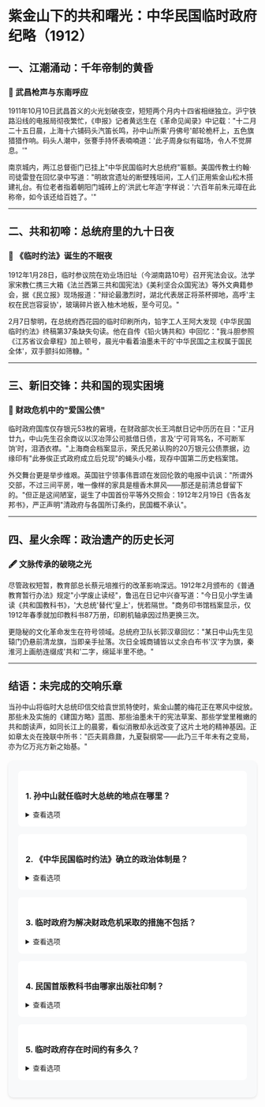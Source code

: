 # 紫金山下的共和曙光：中华民国临时政府纪略（1912）

## 一、江潮涌动：千年帝制的黄昏

### 🌅 武昌枪声与东南呼应
1911年10月10日武昌首义的火光划破夜空，短短两个月内十四省相继独立。沪宁铁路沿线的电报局彻夜繁忙，《申报》记者黄远生在《革命见闻录》中记载："十二月二十五日晨，上海十六铺码头汽笛长鸣，孙中山所乘'丹佛号'邮轮桅杆上，五色旗猎猎作响。码头人潮中，张謇手持怀表喃喃道：'此子周身似有磁场，令人不觉屏息。'" 

南京城内，两江总督衙门已挂上"中华民国临时大总统府"匾额。美国传教士约翰·司徒雷登在回忆录中写道："明故宫遗址的断壁残垣间，工人们正用紫金山松木搭建礼台。有位老者指着朝阳门城砖上的'洪武七年造'字样说：'六百年前朱元璋在此称帝，如今该还给百姓了。'"

---

## 二、共和初啼：总统府里的九十日夜

### 📜 《临时约法》诞生的不眠夜
1912年1月28日，临时参议院在劝业场旧址（今湖南路10号）召开宪法会议。法学家宋教仁携三大箱《法兰西第三共和国宪法》《美利坚合众国宪法》等外文典籍参会，据《民立报》现场报道："辩论最激烈时，湖北代表居正将茶杯掷地，高呼'主权在民岂容妥协'，玻璃碎片嵌入柚木地板，至今可见。"

2月7日黎明，在总统府西花园的临时印刷所内，铅字工人王阿大发现《中华民国临时约法》终稿第37条缺失句读。他在自传《铅火铸共和》中回忆："我斗胆参照《江苏省议会章程》加上顿号，晨光中看着油墨未干的'中华民国之主权属于国民全体'，双手颤抖如筛糠。"

---

## 三、新旧交锋：共和国的现实困境

### 💸 财政危机中的"爱国公债"
临时政府国库仅存银元53枚的窘境，在财政部次长王鸿猷日记中历历在目："正月廿九，中山先生召余商议以汉冶萍公司抵借日债，言及'宁可背骂名，不可断军饷'时，泪洒衣襟。"上海商会档案显示，荣氏兄弟认购的20万银元公债票据，边缘印有"此券俟正式政府成立后兑现"的蝇头小楷，现存中国第二历史档案馆。

外交舞台更是举步维艰。英国驻宁领事伟晋颂在发回伦敦的电报中讥讽："所谓外交部，不过三间平房，唯一像样的家具是檀香木屏风——那还是前清总督留下的。"但正是这间陋室，诞生了中国首份平等外交照会：1912年2月19日《告各友邦书》，严正声明"清政府与各国所订条约，民国概不承认"。

---

## 四、星火余晖：政治遗产的历史长河

### 🖋️ 文脉传承的破晓之光
尽管政权短暂，教育部总长蔡元培推行的改革影响深远。1912年2月颁布的《普通教育暂行办法》规定"小学废止读经"，鲁迅在日记中兴奋写道："今日见小学生诵读《共和国教科书》，'大总统'替代'皇上'，恍若隔世。"商务印书馆档案显示，仅1912年春季就加印教科书87万册，印刷机轴承因过热更换三次。

更隐秘的文化革命发生在符号领域。总统府卫队长郭汉章回忆："某日中山先生见辕门仍悬前清龙旗，当即亲手扯落。次日全城商铺皆以丈余白布书'汉'字为旗，秦淮河上画舫连缀成'共和'二字，绵延半里不绝。"

---

## 结语：未完成的交响乐章

当孙中山将临时大总统印信交给袁世凯特使时，紫金山麓的梅花正在寒风中绽放。那些未及实施的《建国方略》蓝图、那些油墨未干的宪法草案、那些学堂里稚嫩的共和朗读声，如同长江上的晨雾，看似消散却永远改变了这片土地的精神基因。正如章太炎在挽联中所书："匹夫肩鼎鼐，九夏裂纲常——此乃三千年未有之变局，亦为亿万兆方新之始基。"

<style>
.quiz-box {
  background: #f8f9fa;
  border-radius: 10px;
  padding: 20px;
  margin: 20px 0;
  box-shadow: 0 2px 5px rgba(0,0,0,0.1);
}

.quiz-question {
  background: white;
  border-radius: 8px;
  padding: 15px;
  margin-bottom: 15px;
}

.quiz-option {
  display: block;
  padding: 10px;
  margin: 5px 0;
  border: 1px solid #ddd;
  border-radius: 5px;
  cursor: pointer;
}

.quiz-option:hover {
  background: #f0f0f0;
}

.quiz-answer {
  margin-top: 10px;
  padding: 10px;
  border-radius: 5px;
  background: #e8f5e9;
  color: #2e7d32;
}
</style>

<div class="quiz-box">
  <div class="quiz-question">
    <h3>1. 孙中山就任临时大总统的地点在哪里？</h3>
    <details>
      <summary>查看选项</summary>
      <div class="quiz-option">A. 南京两江总督衙门</div>
      <div class="quiz-option">B. 武昌鄂军都督府</div>
      <div class="quiz-option">C. 广州非常国会</div>
      <div class="quiz-option">D. 上海江南制造局</div>
      <details>
        <summary>查看答案</summary>
        <div class="quiz-answer">正确答案是 A. 南京两江总督衙门（今南京总统府旧址）</div>
      </details>
    </details>
  </div>

  <div class="quiz-question">
    <h3>2. 《中华民国临时约法》确立的政治体制是？</h3>
    <details>
      <summary>查看选项</summary>
      <div class="quiz-option">A. 总统制</div>
      <div class="quiz-option">B. 责任内阁制</div>
      <div class="quiz-option">C. 君主立宪制</div>
      <div class="quiz-option">D. 联邦制</div>
      <details>
        <summary>查看答案</summary>
        <div class="quiz-answer">正确答案是 B. 责任内阁制（为限制袁世凯权力特别设计）</div>
      </details>
    </details>
  </div>

  <div class="quiz-question">
    <h3>3. 临时政府为解决财政危机采取的措施不包括？</h3>
    <details>
      <summary>查看选项</summary>
      <div class="quiz-option">A. 发行爱国公债</div>
      <div class="quiz-option">B. 抵押汉冶萍公司</div>
      <div class="quiz-option">C. 征收厘金税</div>
      <div class="quiz-option">D. 争取海关税款</div>
      <details>
        <summary>查看答案</summary>
        <div class="quiz-answer">正确答案是 C. 征收厘金税（临时政府明令废除厘金）</div>
      </details>
    </details>
  </div>

  <div class="quiz-question">
    <h3>4. 民国首版教科书由哪家出版社印制？</h3>
    <details>
      <summary>查看选项</summary>
      <div class="quiz-option">A. 中华书局</div>
      <div class="quiz-option">B. 商务印书馆</div>
      <div class="quiz-option">C. 世界书局</div>
      <div class="quiz-option">D. 开明书店</div>
      <details>
        <summary>查看答案</summary>
        <div class="quiz-answer">正确答案是 B. 商务印书馆（1912年春季加印87万册）</div>
      </details>
    </details>
  </div>

  <div class="quiz-question">
    <h3>5. 临时政府存在时间约有多久？</h3>
    <details>
      <summary>查看选项</summary>
      <div class="quiz-option">A. 90天</div>
      <div class="quiz-option">B. 120天</div>
      <div class="quiz-option">C. 6个月</div>
      <div class="quiz-option">D. 1年</div>
      <details>
        <summary>查看答案</summary>
        <div class="quiz-answer">正确答案是 A. 90天（1912年1月1日至4月1日）</div>
      </details>
    </details>
  </div>
</div>